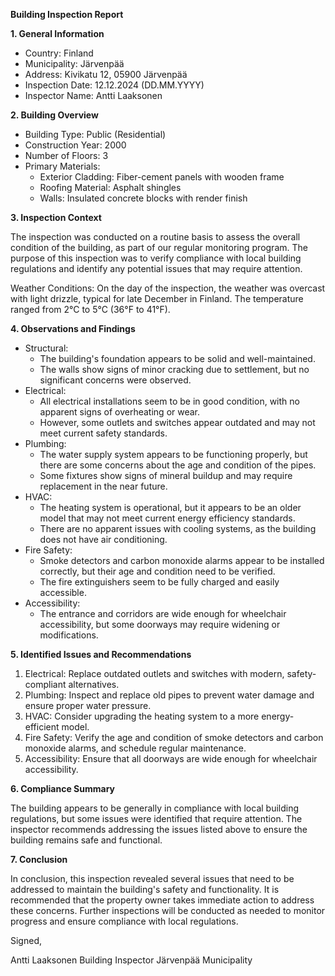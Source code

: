**Building Inspection Report**

**1. General Information**

* Country: Finland
* Municipality: Järvenpää
* Address: Kivikatu 12, 05900 Järvenpää
* Inspection Date: 12.12.2024 (DD.MM.YYYY)
* Inspector Name: Antti Laaksonen

**2. Building Overview**

* Building Type: Public (Residential)
* Construction Year: 2000
* Number of Floors: 3
* Primary Materials:
	+ Exterior Cladding: Fiber-cement panels with wooden frame
	+ Roofing Material: Asphalt shingles
	+ Walls: Insulated concrete blocks with render finish

**3. Inspection Context**

The inspection was conducted on a routine basis to assess the overall condition of the building, as part of our regular monitoring program. The purpose of this inspection was to verify compliance with local building regulations and identify any potential issues that may require attention.

Weather Conditions: On the day of the inspection, the weather was overcast with light drizzle, typical for late December in Finland. The temperature ranged from 2°C to 5°C (36°F to 41°F).

**4. Observations and Findings**

* Structural:
	+ The building's foundation appears to be solid and well-maintained.
	+ The walls show signs of minor cracking due to settlement, but no significant concerns were observed.
* Electrical:
	+ All electrical installations seem to be in good condition, with no apparent signs of overheating or wear.
	+ However, some outlets and switches appear outdated and may not meet current safety standards.
* Plumbing:
	+ The water supply system appears to be functioning properly, but there are some concerns about the age and condition of the pipes.
	+ Some fixtures show signs of mineral buildup and may require replacement in the near future.
* HVAC:
	+ The heating system is operational, but it appears to be an older model that may not meet current energy efficiency standards.
	+ There are no apparent issues with cooling systems, as the building does not have air conditioning.
* Fire Safety:
	+ Smoke detectors and carbon monoxide alarms appear to be installed correctly, but their age and condition need to be verified.
	+ The fire extinguishers seem to be fully charged and easily accessible.
* Accessibility:
	+ The entrance and corridors are wide enough for wheelchair accessibility, but some doorways may require widening or modifications.

**5. Identified Issues and Recommendations**

1. Electrical: Replace outdated outlets and switches with modern, safety-compliant alternatives.
2. Plumbing: Inspect and replace old pipes to prevent water damage and ensure proper water pressure.
3. HVAC: Consider upgrading the heating system to a more energy-efficient model.
4. Fire Safety: Verify the age and condition of smoke detectors and carbon monoxide alarms, and schedule regular maintenance.
5. Accessibility: Ensure that all doorways are wide enough for wheelchair accessibility.

**6. Compliance Summary**

The building appears to be generally in compliance with local building regulations, but some issues were identified that require attention. The inspector recommends addressing the issues listed above to ensure the building remains safe and functional.

**7. Conclusion**

In conclusion, this inspection revealed several issues that need to be addressed to maintain the building's safety and functionality. It is recommended that the property owner takes immediate action to address these concerns. Further inspections will be conducted as needed to monitor progress and ensure compliance with local regulations.

Signed,

Antti Laaksonen
Building Inspector
Järvenpää Municipality